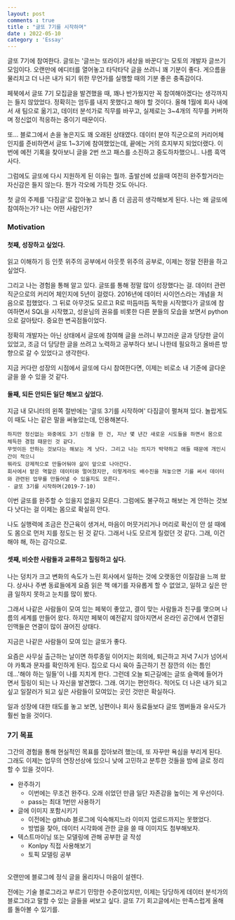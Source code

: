 ```yaml
---
layout: post
comments : true
title : "글또 7기를 시작하며"
date : 2022-05-10
category : 'Essay'
---
```


글또 7기에 참여한다. 글또는 '글쓰는 또라이가 세상을 바꾼다'는 모토의 개발자 글쓰기 모임이다.
오랜만에 에디터를 열어놓고 타닥타닥 글을 쓰려니 꽤 기분이 좋다.
게으름을 물리치고 더 나은 내가 되기 위한 무언가를 실행할 때의 기분 좋은 충족감이다. 

페북에서 글또 7기 모집글을 발견했을 때, 꽤나 반가웠지만 꼭 참여해야겠다는 생각까지는 들지 않았었다.
정확히는 엄두를 내지 못했다고 해야 할 것이다.
올해 1월에 회사 내에서 새 팀으로 옮기고, 데이터 분석가로 직무를 바꾸고, 
실제로는 3~4개의 직무를 커버하며 정신없이 적응하는 중이기 때문이다.  

또... 블로그에서 손을 놓은지도 꽤 오래된 상태였다. 
데이터 분야 직군으로의 커리어체인지를 준비하면서 글또 1~3기에 참여했었는데, 끝에는 거의 흐지부지 되었더랬다.
이번에 예전 기록을 찾아보니 글을 2번 쓰고 패스를 소진하고 중도하차했으니.. 나름 흑역사다. 


그럼에도 글또에 다시 지원하게 된 이유는 뭘까. 
출발선에 섰을때 여전히 완주할거라는 자신감은 들지 않는다. 뭔가 각오에 가득찬 것도 아니다.

첫 글의 주제를 '다짐글'로 잡아놓고 보니 좀 더 곰곰히 생각해보게 된다. 
나는 왜 글또에 참여하는가? 나는 어떤 사람인가?
<br/>

### Motivation

#### 첫째, 성장하고 싶었다. 

읽고 이해하기 등 인풋 위주의 공부에서 아웃풋 위주의 공부로, 이제는 정말 전환을 하고 싶었다. 

그리고 나는 경험을 통해 알고 있다. 글또를 통해 정말 많이 성장했다는 걸. 
데이터 관련 직군으로의 커리어 체인지에 5년이 걸렸다. 
2016년에 데이터 사이언스라는 개념을 처음으로 접했었다.
그 뒤로 아무것도 모르고 R로 떠듬떠듬 독학을 시작했다가 글또에 참여하면서 SQL을 시작했고,
성윤님의 권유를 비롯한 다른 분들의 모습을 보면서 python으로 갈아탔다. 중요한 변곡점들이었다.

정확히 개발자는 아닌 상태에서 글또에 참여해 글을 쓰려니 부끄러운 글과 당당한 글이 있었고, 조금 더 당당한 글을 쓰려고 노력하고 공부하다 보니 나한테 필요하고 올바른 방향으로 갈 수 있었다고 생각한다. 

지금 커다란 성장의 시점에서 글또에 다시 참여한다면, 이제는 비로소 내 기준에 글다운 글을 쓸 수 있을 것 같다. 
<br/>

#### 둘째, 되든 안되든 일단 해보고 싶었다.

지금 내 모니터의 왼쪽 절반에는 '글또 3기를 시작하며' 다짐글이 펼쳐져 있다. 
놀랍게도 이 때도 나는 같은 말을 써놓았는데, 인용해본다.

~~~
하지만 정신없는 와중에도 3기 신청을 한 건, 지난 몇 년간 새로운 시도들을 하면서 몸으로 체득한 경험 때문인 것 같다.
무엇이든 안하는 것보다는 해보는 게 낫다. 그리고 나는 의지가 박약하고 애들 때문에 개인시간이 적으니 
뭐라도 강제적으로 만들어둬야 삶이 앞으로 나아간다. 
회사에서 맡은 역할은 데이터와 멀어졌지만, 이렇게라도 배수진을 쳐놓으면 기를 써서 데이터와 관련된 업무를 만들어낼 수 있을지도 모른다. 
- 글또 3기를 시작하며(2019-7-10)
~~~
이번 글또를 완주할 수 있을지 없을지 모른다. 그럼에도 불구하고 해보는 게 안하는 것보다 낫다는 걸 이제는 몸으로 확실히 안다. 

나도 실행력에 조금은 잔근육이 생겨서, 마음이 머뭇거리거나 머리로 확신이 안 설 때에도 몸으로 먼저 지를 정도는 된 것 같다.
그래서 나도 모르게 질렀던 것 같다. 그래, 이건 해야 해, 하는 감각으로.
<br/>

#### 셋째, 비슷한 사람들과 교류하고 힐링하고 싶다.

나는 덩치가 크고 변화의 속도가 느린 회사에서 일하는 것에 오랫동안 이질감을 느껴 왔다. 
상사나 주변 동료들에게 요즘 읽은 책 얘기를 자유롭게 할 수 없었고,
일하고 싶은 만큼 일하지 못하고 눈치를 많이 봤다. 

그래서 나같은 사람들이 모여 있는 페북이 좋았고, 결이 맞는 사람들과 친구를 맺으며 나름의 세계를 만들어 왔다.
하지만 페북이 예전같지 않아지면서 온라인 공간에서 연결된 인맥들은 연결이 많이 끊어진 상태다. 

지금은 나같은 사람들이 모여 있는 글또가 좋다. 

요즘은 사무실 출근하는 날이면 하루종일 이어지는 회의에, 퇴근하고 저녁 7시가 넘어서야 카톡과 문자를 확인하게 된다.
집으로 다시 육아 출근하기 전 잠깐의 쉬는 틈인데...'해야 하는 일들'이 나를 지치게 한다. 
그런데 오늘 퇴근길에는 글또 슬랙에 들어가면서 힐링이 되는 나 자신을 발견했다.
그래. 여기는 편안하다. 적어도 더 나은 내가 되고 싶고 일잘러가 되고 싶은 사람들이 모여있는 곳인 것만은 확실하다.

일과 성장에 대한 태도를 놓고 보면, 남편이나 회사 동료들보다 글또 멤버들과 유사도가 훨씬 높을 것이다. 
<br/>

### 7기 목표

그간의 경험을 통해 현실적인 목표를 잡아보려 했는데, 또 자꾸만 욕심을 부리게 된다.
그래도 이제는 업무의 연장선상에 있으니 낮에 고민하고 분투한 것들을 밤에 글로 정리할 수 있을 것이다. 

- 완주하기
    - 이번에는 무조건 완주다. 오래 쉬었던 만큼 일단 자존감을 높이는 게 우선이다.
    - pass는 최대 1번만 사용하기 
- 글에 이미지 포함시키기
    - 이전에는 github 블로그에 익숙해지느라 이미지 업로드까지는 못했었다.
    - 방법을 찾아, 데이터 시각화에 관한 글을 쓸 때 이미지도 첨부해보자. 
- 텍스트마이닝 또는 모델링에 관해 공부한 글 작성
    - Konlpy 직접 사용해보기
    - 토픽 모델링 공부

<br>
오랜만에 블로그에 정식 글을 올리자니 마음이 설렌다. 

전에는 기술 블로그라고 부르기 민망한 수준이었지만, 이제는 당당하게 데이터 분석가의 블로그라고 말할 수 있는 글들을 써보고 싶다. 
글또 7기 회고글에서는 만족스럽게 올해를 돌아볼 수 있기를.

<br/>